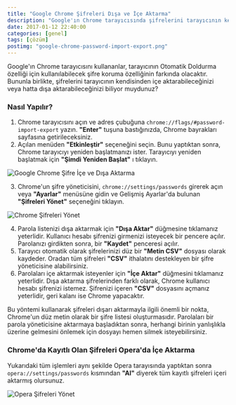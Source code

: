 ```yaml
---
title: "Google Chrome Şifreleri Dışa ve İçe Aktarma"
description: "Google'ın Chrome tarayıcısında şifrelerini tarayıcının kendisinden içe aktarabileceğinizi veya hatta dışa aktarabileceğinizi biliyor muydunuz?"
date: 2017-01-12 22:40:00
categories: [genel]
tags: [çözüm]
postimg: "google-chrome-password-import-export.png"
---
```


Google'ın Chrome tarayıcısını kullananlar, tarayıcının Otomatik Doldurma özelliği için kullanılabilecek şifre koruma özelliğinin farkında olacaktır. Bununla birlikte, şifrelerini tarayıcının kendisinden içe aktarabileceğinizi veya hatta dışa aktarabileceğinizi biliyor muydunuz?

### Nasıl Yapılır?

1. Chrome tarayıcısını açın ve adres çubuğuna `chrome://flags/#password-import-export` yazın. **"Enter"** tuşuna bastığınızda, Chrome bayrakları sayfasına getirileceksiniz.
2. Açılan menüden **"Etkinleştir"** seçeneğini seçin. Bunu yaptıktan sonra, Chrome tarayıcıyı yeniden başlatmanızı ister. Tarayıcıyı yeniden başlatmak için **"Şimdi Yeniden Başlat"** ı tıklayın.

![Google Chrome Şifre İçe ve Dışa Aktarma](https://ahmetcadirci.com.tr/images/galeri/google-chrome-password-import-export.png "Google Chrome Şifre İçe ve Dışa Aktarma")

3. Chrome'un şifre yöneticisini, `chrome://settings/passwords` girerek açın veya **"Ayarlar"** menüsüne gidin ve Gelişmiş Ayarlar'da bulunan **"Şifreleri Yönet"** seçeneğini tıklayın.

![Chrome Şifreleri Yönet](https://ahmetcadirci.com.tr/images/galeri/chrome-sifreler.png "Chrome Şifreleri Yönet")

4. Parola listenizi dışa aktarmak için **"Dışa Aktar"** düğmesine tıklamanız yeterlidir. Kullanıcı hesabı şifrenizi girmenizi isteyecek bir pencere açılır. Parolanızı girdikten sonra, bir **"Kaydet"** penceresi açılır.
5. Tarayıcı otomatik olarak şifrelerinizi düz bir **"Metin CSV"** dosyası olarak kaydeder. Oradan tüm şifreleri **"CSV"** ithalatını destekleyen bir şifre yöneticisine alabilirsiniz.
6. Parolaları içe aktarmak isteyenler için **"İçe Aktar"** düğmesini tıklamanız yeterlidir. Dışa aktarma şifrelerinden farklı olarak, Chrome kullanıcı hesabı şifrenizi istemez. Şifrenizi içeren **"CSV"** dosyasını açmanız yeterlidir, geri kalanı ise Chrome yapacaktır.

Bu yöntemi kullanarak şifreleri dışarı aktarmayla ilgili önemli bir nokta, Chrome'un düz metin olarak bir şifre listesi oluşturmasıdır. Parolaları bir parola yöneticisine aktarmaya başladıktan sonra, herhangi birinin yanlışlıkla üzerine gelmesini önlemek için dosyayı hemen silmek isteyebilirsiniz.

### Chrome'da Kayıtlı Olan Şifreleri Opera'da İçe Aktarma

Yukarıdaki tüm işlemleri aynı şekilde Opera tarayısında yaptıktan sonra `opera://settings/passwords` kısmından **"Al"** diyerek tüm kayıtlı şifreleri içeri aktarmış olursunuz.

![Opera Şifreleri Yönet](https://ahmetcadirci.com.tr/images/galeri/opera-sifreler.png "Opera Şifreleri Yönet")